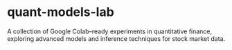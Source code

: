 # quant-models-lab
A collection of Google Colab–ready experiments in quantitative finance, exploring advanced models and inference techniques for stock market data.
